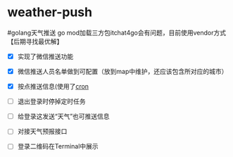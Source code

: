 # weather-push
#golang天气推送
go mod加载三方包itchat4go会有问题，目前使用vendor方式【后期寻找最优解】

- [x] 实现了微信推送功能
- [x] 微信推送人员名单做到可配置（放到map中维护，还应该包含所对应的城市）
- [x] 按点推送信息(使用了[cron](https://studygolang.com/articles/18425)
- [ ] 退出登录时停掉定时任务 
- [ ] 给登录这发送“天气”也可推送信息
- [ ] 对接天气预报接口
- [ ] 登录二维码在Terminal中展示


